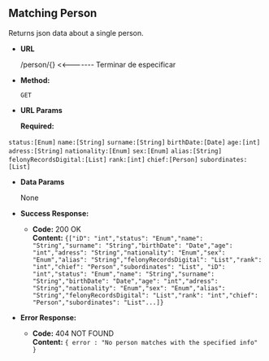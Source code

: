 **Matching Person**
----
  Returns json data about a single person.

* **URL**

  /person/{}     <<------- Terminar de especificar

* **Method:**

  `GET`
  
*  **URL Params**

   **Required:**
 
  `status:[Enum]`
  `name:[String]`
  `surname:[String]`
  `birthDate:[Date]`
  `age:[int]`
  `adress:[String]`
  `nationality:[Enum]`
  `sex:[Enum]`
  `alias:[String]`
  `felonyRecordsDigital:[List]`
  `rank:[int]`
  `chief:[Person]`
  `subordinates:[List]`

* **Data Params**

   None

* **Success Response:**

  * **Code:** 200 OK<br />
    **Content:** `{["iD": "int","status": "Enum","name": "String","surname": "String","birthDate": "Date","age": "int","adress": "String","nationality": "Enum","sex": "Enum","alias": "String","felonyRecordsDigital": "List","rank": "int","chief": "Person","subordinates": "List", "iD": "int","status": "Enum","name": "String","surname": "String","birthDate": "Date","age": "int","adress": "String","nationality": "Enum","sex": "Enum","alias": "String","felonyRecordsDigital": "List","rank": "int","chief": "Person","subordinates": "List"...]}`
 
* **Error Response:**

  * **Code:** 404 NOT FOUND <br />
    **Content:** `{ error : "No person matches with the specified info" }`

